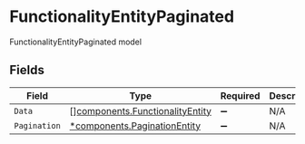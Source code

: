 # FunctionalityEntityPaginated

FunctionalityEntityPaginated model


## Fields

| Field                                                                              | Type                                                                               | Required                                                                           | Description                                                                        |
| ---------------------------------------------------------------------------------- | ---------------------------------------------------------------------------------- | ---------------------------------------------------------------------------------- | ---------------------------------------------------------------------------------- |
| `Data`                                                                             | [][components.FunctionalityEntity](../../models/components/functionalityentity.md) | :heavy_minus_sign:                                                                 | N/A                                                                                |
| `Pagination`                                                                       | [*components.PaginationEntity](../../models/components/paginationentity.md)        | :heavy_minus_sign:                                                                 | N/A                                                                                |